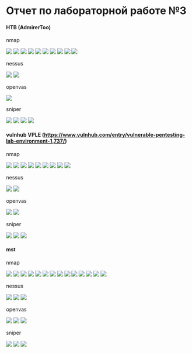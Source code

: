 # Отчет по лабораторной работе №3

#### HTB (AdmirerToo) 
nmap

![](htb/1.PNG)
![](htb/2.PNG)
![](htb/3.PNG)
![](htb/4.PNG)
![](htb/5.PNG)
![](htb/6.PNG)
![](htb/7.PNG)
![](htb/8.PNG)
![](htb/9.PNG)
![](htb/10.PNG)

nessus

![](htb/ns1.PNG)
![](htb/ns2.PNG)

openvas

![](htb/ov1.PNG)

sniper

![](htb/s1.PNG)
![](htb/s4.PNG)
![](htb/s2.PNG)
![](htb/s3.PNG)

#### vulnhub VPLE (https://www.vulnhub.com/entry/vulnerable-pentesting-lab-environment-1,737/) 
nmap

![](vuls/1.PNG)
![](vuls/2.PNG)
![](vuls/3.PNG)
![](vuls/4.PNG)
![](vuls/5.PNG)
![](vuls/6.PNG)
![](vuls/7.PNG)
![](vuls/8.PNG)
![](vuls/9.PNG)

nessus

![](htb/ns1.PNG)
![](htb/ns2.PNG)

openvas

![](vuls/ov.PNG)
![](vuls/ov2.PNG)

sniper

![](vuls/sn1.PNG)
![](vuls/sn2.PNG)
![](vuls/sn3.PNG)

#### mst 
nmap

![](mst/1.PNG)
![](mst/2.PNG)
![](mst/3.PNG)
![](mst/4.PNG)
![](mst/5.PNG)
![](mst/6.PNG)
![](mst/7.PNG)
![](mst/8.PNG)
![](mst/9.PNG)
![](mst/10.PNG)
![](mst/11.PNG)
![](mst/12.PNG)
![](mst/13.PNG)
![](mst/14.PNG)

nessus

![](mst/n1.PNG)
![](mst/n2.PNG)
![](mst/n3.PNG)

openvas

![](mst/ov1.PNG)
![](mst/ov2.PNG)
![](mst/ov3.PNG)

sniper

![](mst/s1.PNG)
![](mst/s2.PNG)
![](mst/s3.PNG)